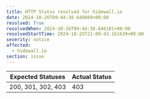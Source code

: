 ```yaml
---
title: HTTP Status resolved for hidewall.io
date: 2024-10-26T09:44:38.648089+00:00
resolved: True
resolvedWhen: 2024-10-26T09:44:38.648101+00:00
resolvedStartTime: 2024-10-25T21:09:43.161639+00:00
severity: notice
affected:
  - hidewall.io
section: issue
---
```


| Expected Statuses | Actual Status  |
|-------------------|----------------|
| 200, 301, 302, 403 | 403 |
